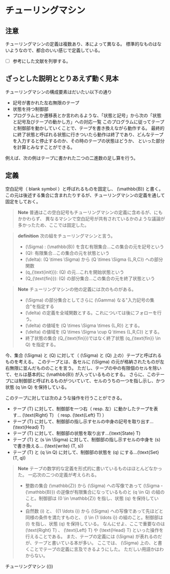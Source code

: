 # チューリングマシン
## 注意
チューリングマシンの定義は複数あり、本によって異なる。
標準的なものはないようなので、都合のいい感じで定義している。
- [ ] 参考にした文献を列挙する。

## ざっとした説明ととりあえず動く見本

チューリングマシンの構成要素はだいたい以下の通り
- 記号が書かれた左右無限のテープ
- 状態を持つ制御部
- プログラムとか遷移表とか言われるような、「状態と記号」から次の「状態と記号及びテープの動かし方」への対応一覧
このプログラムに従ってテープと制御部を動かしていくことで、テープを書き換えながら動作する。
最終的に終了状態と呼ばれる状態に行きついたら動作は終了であり、どんなテープを入力すると停止するのか、その時のテープの状態はどうか、
といった部分を計算とみなすことができる。

例えば、次の例はテープに書かれた二つの二進数の足し算を行う。


## 定義
空白記号（ blank symbol ）と呼ばれるものを固定し、 \(\mathbb{B}\) と書く。
この元は後述する集合に含まれたりするが、チューリングマシンの定義を通して固定をしておく。
> **Note**
> 普通はこの空白記号もチューリングマシンの定義に含めるが、にもかかわらず、
> 異なるマシンで空白記号が共有されているかのような議論が多かったため、ここでは固定した。

> **definition** 次の組をチューリングマシンと言う。
> - \(\Sigma\) : \(\mathbb{B}\) を含む有限集合...この集合の元を記号という
> - \(Q\): 有限集合...この集合の元を状態という
> - \(\delta\): \(Q \times \Sigma\) から \(Q \times \Sigma \{L,R,C\}\) への部分関数
> - \(q_{\text{init}}\): \(Q\) の元...これを開始状態という
> - \(Q_{\text{fin}}\): \(Q\) の部分集合...この集合の元を終了状態という

> **Note**
> チューリングマシンの他の定義には次のものがある。
> - \(\Sigma\) の部分集合としてさらに \(\Gamma\) なる"入力記号の集合"を指定する
> - \(\delta\) の定義を全域関数とする。これについては後にフォローを行う。
> - \(\delta\) の値域を \(Q \times \Sigma \times \{L,R\}\) とする。
> - \(\delta\) の値域を \(Q \times \Sigma \cup Q \times \{L,R,C\}\) とする。
> - 終了状態の集合 \(Q_{\text{fin}}\)ではなく終了状態 \(q_{\text{fin}} \in Q\) を指定する。

今、集合 \(\Sigma\) と \(Q\) に対して（ \(\Sigma\) と \(Q\) 上の）テープと呼ばれるものを考える。
このテープとは、各セルに \(\Sigma\) の元が格納されたものが左右無限に並んだもののことを言う。
ただし、テープの中の有限個のセルを除いて、セルは基本的に \(\mathbb{B}\) が入っているものとする。
さらに、このテープには制御部と呼ばれるものがついていて、セルのうちの一つを指し示し、かつ状態 \(q \in Q\) を保持している。

このテープに対しては次のような操作を行うことができる。
- テープ \(T\) に対して、制御部を一つ右（ resp. 左）に動かしたテープを表す... \(\text{Right} T\) （ resp. \(\text{Left} T\) ）
- テープ \(T\) に対して、制御部の指し示すセルの中身の記号を取り出す... \(\text{Head} T\)
- テープ \(T\) に対して、制御部の状態を取り出す...\(\text{State} T\)
- テープ \(T\) と \(s \in \Sigma\) に対して、制御部の指し示すセルの中身を \(s\) で書き換える... \(\text{write} (T, s)\)
- テープ \(T\) と \(q \in Q\) に対して、制御部の状態を \(q\) にする...\(\text{Set} (T, q)\)

> **Note**
> テープの数学的な定義を形式的に書いているものはほとんどなかった。
> 一応次の二つの定義が考えられる。
> - 整数の集合 \(\mathbb{Z}\) から \(\Sigma\) への写像であって \(\Sigma - \{\mathbb{B}\}\) の逆像が有限集合になっているものと \(q \in Q\) の組のこと。制御部は \(0 \in \mathbb{Z}\) を指し、状態 \(q\) を保持している。
> - 自然数 \(i\) と、 \(\{1 \ldots i\}\) から \(\Sigma\) への写像であって先ほどと同様の条件を満たすものと、 \(l \in \{1 \ldots i\}\) の組のこと。制御部は \(l\) を指し、状態 \(q\) を保持している。
> なんにせよ、ここで重要なのは \(\text{Right} T\) 、 \(\text{Left} T\) や \(\text{Head} T\) といった操作を行えることである。
> また、テープの定義には \(\Sigma\) が表れるのだが、テープと書いている本が多い。
> ここでは、 \(\Sigma\) 上の、と書くことでテープの定義に言及できるようにした。
> ただしい用語かはわからない。

チューリングマシン \(()\)
